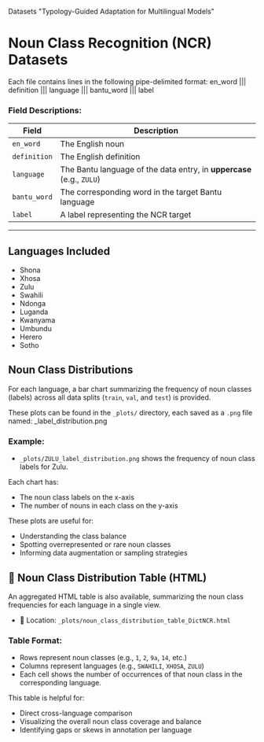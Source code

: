 
Datasets  "Typology-Guided Adaptation for Multilingual Models"


# Noun Class Recognition (NCR) Datasets 



Each file contains lines in the following pipe-delimited format:
en_word ||| definition ||| language ||| bantu_word ||| label


### Field Descriptions:

| Field        | Description                                                 |
|--------------|-------------------------------------------------------------|
| `en_word`     | The English noun                                            |
| `definition` | The English definition                                       |
| `language`   | The Bantu language of the data entry, in **uppercase** (e.g., `ZULU`) |
| `bantu_word` | The corresponding word in the target Bantu language         |
| `label`      | A label representing the NCR target                         |

---

##  Languages Included

- Shona
- Xhosa
- Zulu
- Swahili
- Ndonga
- Luganda
- Kwanyama
- Umbundu
- Herero
- Sotho

##  Noun Class Distributions

For each language, a bar chart summarizing the frequency of noun classes (labels) across all data splits (`train`, `val`, and `test`) is provided.

These plots can be found in the `_plots/` directory, each saved as a `.png` file named:
<LANGUAGE>_label_distribution.png

### Example:
- `_plots/ZULU_label_distribution.png` shows the frequency of noun class labels for Zulu.

Each chart has:
- The noun class labels on the x-axis
- The number of nouns in each class on the y-axis

These plots are useful for:
- Understanding the class balance
- Spotting overrepresented or rare noun classes
- Informing data augmentation or sampling strategies

## 🧾 Noun Class Distribution Table (HTML)

An aggregated HTML table is also available, summarizing the noun class frequencies for each language in a single view.

- 📄 Location: `_plots/noun_class_distribution_table_DictNCR.html`

### Table Format:
- Rows represent noun classes (e.g., `1`, `2`, `9a`, `14`, etc.)
- Columns represent languages (e.g., `SWAHILI`, `XHOSA`, `ZULU`)
- Each cell shows the number of occurrences of that noun class in the corresponding language.

This table is helpful for:
- Direct cross-language comparison
- Visualizing the overall noun class coverage and balance
- Identifying gaps or skews in annotation per language



